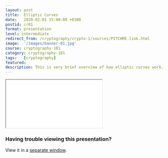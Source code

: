 ```yaml
---
layout: post
title:  Elliptic Curves
date:   2020-02-01 15:00:00 +0300
postid: cr01
format: presentation
level: intermediate
redirect_from: /cryptography/crypto-1/sources/PITCHME.link.html
image:  '/images/banner-01.jpg'
course: cryptography-101
category: cryptography-101
tags:   [cryptography]
featured:
description: This is very brief overview of how elliptic curves work.
---
```


<iframe class="tlu-iframe" src="/images/cryptography/crypto-1/PITCHME.html"></iframe>

### Having trouble viewing this presentation?

View it in a [separate window](/images/cryptography/crypto-1/PITCHME.html).
